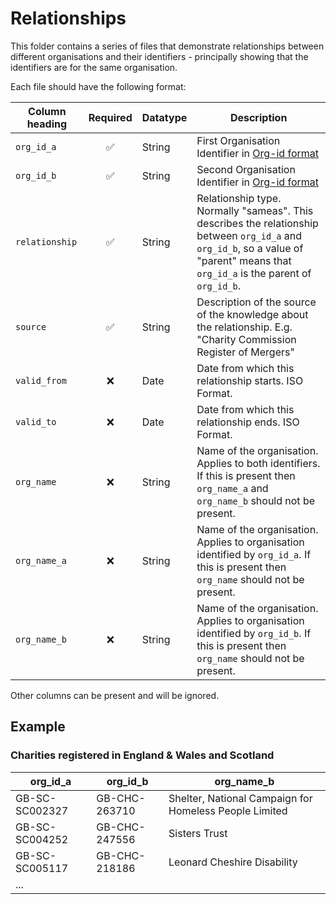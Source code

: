 # Relationships

This folder contains a series of files that demonstrate relationships between different organisations and their identifiers - principally showing that the identifiers are for the same organisation.

Each file should have the following format:

| Column heading | Required | Datatype | Description                                                                                                                                                                        |
| -------------- | :------: | -------- | ---------------------------------------------------------------------------------------------------------------------------------------------------------------------------------- |
| `org_id_a`     |    ✅    | String   | First Organisation Identifier in [Org-id format](http://org-id.guide/)                                                                                                             |
| `org_id_b`     |    ✅    | String   | Second Organisation Identifier in [Org-id format](http://org-id.guide/)                                                                                                            |
| `relationship` |    ✅    | String   | Relationship type. Normally "sameas". This describes the relationship between `org_id_a` and `org_id_b`, so a value of "parent" means that `org_id_a` is the parent of `org_id_b`. |
| `source`       |    ✅    | String   | Description of the source of the knowledge about the relationship. E.g. "Charity Commission Register of Mergers"                                                                   |
| `valid_from`   |    ❌    | Date     | Date from which this relationship starts. ISO Format.                                                                                                                              |
| `valid_to`     |    ❌    | Date     | Date from which this relationship ends. ISO Format.                                                                                                                                |
| `org_name`     |    ❌    | String   | Name of the organisation. Applies to both identifiers. If this is present then `org_name_a` and `org_name_b` should not be present.                                                |
| `org_name_a`   |    ❌    | String   | Name of the organisation. Applies to organisation identified by `org_id_a`. If this is present then `org_name` should not be present.                                              |
| `org_name_b`   |    ❌    | String   | Name of the organisation. Applies to organisation identified by `org_id_b`. If this is present then `org_name` should not be present.                                              |

Other columns can be present and will be ignored.

## Example

### Charities registered in England & Wales and Scotland

| org_id_a       | org_id_b      | org_name_b                                             |
| -------------- | ------------- | ------------------------------------------------------ |
| GB-SC-SC002327 | GB-CHC-263710 | Shelter, National Campaign for Homeless People Limited |
| GB-SC-SC004252 | GB-CHC-247556 | Sisters Trust                                          |
| GB-SC-SC005117 | GB-CHC-218186 | Leonard Cheshire Disability                            |
| ...            |               |                                                        |
